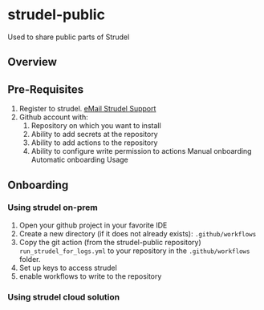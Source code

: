# strudel-public
Used to share public parts of Strudel 
## Overview 

## Pre-Requisites
1. Register to strudel. <a href="mailto:foo@bar.example.com?subject=Hello%20World">eMail Strudel Support</a>
3. Github account with: 
   1. Repository on which you want to install 
   2. Ability to add secrets at the repository
   3. Ability to add actions to the repository
   4. Ability to configure write permission to actions
   Manual onboarding 
   Automatic onboarding 
   Usage 

## Onboarding  
### Using strudel on-prem
1. Open your github project in your favorite IDE
2. Create a new directory (if it does not already exists): 
`.github/workflows`
2. Copy the git action (from the strudel-public repository) 
`run_strudel_for_logs.yml` to your repository in the `.github/workflows` folder.
1. Set up keys to access strudel 
2. enable workflows to write to the repository

### Using strudel cloud solution 
